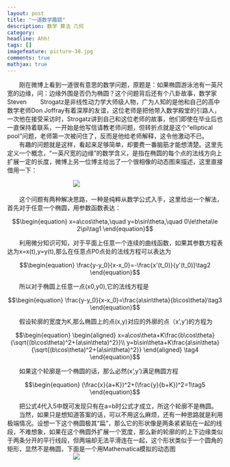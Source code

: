 ```yaml
---
layout: post
title: "一道数学趣题"
description: 数学 算法 几何
category: 
headline: Ahh!
tags: []
imagefeature: picture-38.jpg
comments: true
mathjax: true
---
```




　　刚在微博上看到一道很有意思的数学问题，原题是：如果椭圆游泳池有一英尺宽的边缘，问：边缘外围是否仍为椭圆？这个问题背后还有个八卦故事，数学家Steven 　　Strogatz是非线性动力学大师级人物，广为人知的是他和自己的高中数学老师Don Joffray有着深厚的友谊，这位老师是把他带入数学殿堂的引路人，一次他在接受采访时，Strogatz讲到自己和这位老师的故事，他们即使在毕业后也一直保持着联系，一开始是他写信请教老师问题，但转折点就是这个“elliptical pool”问题，老师第一次被问住了，反而是他给老师解释，这令他激动不已。<br>
　　有趣的问题就是这样，看起来足够简单，却要费一番脑筋才能想清楚。这里先定义一个概念，“一英尺宽的边缘”的数学含义，是指在椭圆的每个点的法线方向上扩展一定的长度，微博上另一位博主给出了一个很相像的动态图来描述，这里直接借用一下：<br>


　　　　　　　　　　　![][1]



　　这个问题有两种解决思路，一种是纯粹从数学公式入手，这里给出一个解法，首先对于任意一个椭圆，用参数函数表达：<br>



$$\begin{equation}
x=a\cos\theta,\quad
y=b\sin\theta,\quad
0\le\theta\le 2\pi\tag1
\end{equation}$$



　　利用微分知识可知，对于平面上任意一个连续的曲线函数，如果其参数方程表达为x=x(t),y=y(t),那么在任意点P0点处的法线方程可以表达为<br>



$$\begin{equation}
\frac{y-y_0}{x-x_0}=-\frac{x'(t_0)}{y'(t_0)}\tag2
\end{equation}$$



　　所以对于椭圆上任意一点(x0,y0),它的法线方程是<br>



$$\begin{equation}
\frac{y-y_0}{x-x_0}=\frac{a\sin\theta}{b\cos\theta}\tag3
\end{equation}$$



　　假设轮廓的宽度为K,那么椭圆上的点(x,y)对应的外廓的点（x’,y’)的方程为<br>



$$\begin{equation}
\begin{aligned}
x=a\cos\theta+K\frac{b\cos\theta}{\sqrt{(b\cos\theta)^2+(a\sin\theta)^2}}\\
y=b\sin\theta+K\frac{a\sin\theta}{\sqrt{(b\cos\theta)^2+(a\sin\theta)^2}}
\end{aligned}
\tag4
\end{equation}$$



　　如果这个轮廓是一个椭圆的话，那么必然(x’,y’)满足椭圆方程<br>



$$\begin{equation}
(\frac{x}{a+K})^2+(\frac{y}{b+K})^2=1\tag5
\end{equation}$$



　　把公式4代入5中既可发现只有在a=b时公式才成立，所这个轮廓不是椭圆。<br>
　　当然，如果只是想知道答案的话，可以不用这么麻烦，还有一种思路就是利用极端情况。设想一下这个椭圆极其“扁”，那么它的形状像是两条紧紧贴在一起的线段，不难想象，如果在这个椭圆外扩展一个宽度，那么新的轮廓的的上下边缘类似于两条分开的平行线段，但两端却无法平滑连在一起，这个形状类似于一个圆角的矩形，显然不是椭圆，下面是一个用Mathematica模拟的动态图<br>
　　　　　　　　　　　![][2]


  [1]: http://thecodeway.com/blog/wp-content/uploads/2015/01/ca243394gw1eoc8rmbgyvg209c086k53.gif
  [2]: http://thecodeway.com/blog/wp-content/uploads/2015/01/eclipse.gif